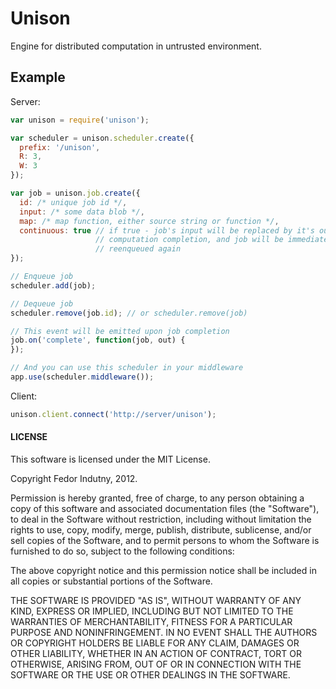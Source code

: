 # Unison

Engine for distributed computation in untrusted environment.

## Example

Server:
```javascript
var unison = require('unison');

var scheduler = unison.scheduler.create({
  prefix: '/unison',
  R: 3,
  W: 3
});

var job = unison.job.create({
  id: /* unique job id */,
  input: /* some data blob */,
  map: /* map function, either source string or function */,
  continuous: true // if true - job's input will be replaced by it's output on
                   // computation completion, and job will be immediately
                   // reenqueued again
});

// Enqueue job
scheduler.add(job);

// Dequeue job
scheduler.remove(job.id); // or scheduler.remove(job)

// This event will be emitted upon job completion
job.on('complete', function(job, out) {
});

// And you can use this scheduler in your middleware
app.use(scheduler.middleware());
```

Client:
```javascript
unison.client.connect('http://server/unison');
```

#### LICENSE

This software is licensed under the MIT License.

Copyright Fedor Indutny, 2012.

Permission is hereby granted, free of charge, to any person obtaining a
copy of this software and associated documentation files (the
"Software"), to deal in the Software without restriction, including
without limitation the rights to use, copy, modify, merge, publish,
distribute, sublicense, and/or sell copies of the Software, and to permit
persons to whom the Software is furnished to do so, subject to the
following conditions:

The above copyright notice and this permission notice shall be included
in all copies or substantial portions of the Software.

THE SOFTWARE IS PROVIDED "AS IS", WITHOUT WARRANTY OF ANY KIND, EXPRESS
OR IMPLIED, INCLUDING BUT NOT LIMITED TO THE WARRANTIES OF
MERCHANTABILITY, FITNESS FOR A PARTICULAR PURPOSE AND NONINFRINGEMENT. IN
NO EVENT SHALL THE AUTHORS OR COPYRIGHT HOLDERS BE LIABLE FOR ANY CLAIM,
DAMAGES OR OTHER LIABILITY, WHETHER IN AN ACTION OF CONTRACT, TORT OR
OTHERWISE, ARISING FROM, OUT OF OR IN CONNECTION WITH THE SOFTWARE OR THE
USE OR OTHER DEALINGS IN THE SOFTWARE.
